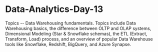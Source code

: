 # Data-Analytics-Day-13
Topics --  Data Warehousing fundamentals. Topics include Data Warehousing basics, the difference between OLTP and OLAP systems, Dimensional Modeling (Star &amp; Snowflake schemas), the ETL (Extract, Transform, Load) process, and an overview of popular Data Warehouse tools like Snowflake, Redshift, BigQuery, and Azure Synapse. 

